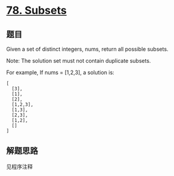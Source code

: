 # [78. Subsets](https://leetcode.com/problems/subsets/)

## 题目
Given a set of distinct integers, nums, return all possible subsets.

Note: The solution set must not contain duplicate subsets.

For example,
If nums = [1,2,3], a solution is:

```
[
  [3],
  [1],
  [2],
  [1,2,3],
  [1,3],
  [2,3],
  [1,2],
  []
]
```
## 解题思路

见程序注释
